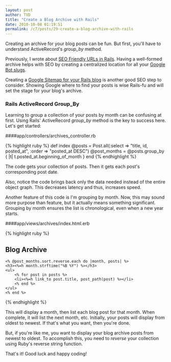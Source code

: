 ```yaml
---
layout: post
author: TVD
title: "Create a Blog Archive with Rails"
date: 2010-10-08 01:19:51
permalink: /c7/posts/29-create-a-blog-archive-with-rails
---
```


Creating an archive for your blog posts can be fun. But first, you'll have to understand ActiveRecord's *group_by* method. 

Previously, I wrote about [SEO Friendly URLs in Rails][1]. Having a well-formed archive helps with SEO by creating a centralized location for all your [Google Bot slugs][2].

Creating a [Google Sitemap for your Rails blog][3] is another good SEO step to consider. Showing Google where to find your posts is wise Rails-fu and will set the stage for your blog's archive.

### Rails ActiveRecord Group_By

Learning to group a collection of your posts by month can be confusing at first. Using Rails' ActiveRecord *group_by* method is the key to success here. Let's get started:

####app/controllers/archives_controller.rb

{% highlight ruby %}
def index
    @posts = Post.all(:select => "title, id, posted_at", :order => "posted_at DESC")
    @post_months = @posts.group_by { |t| t.posted_at.beginning_of_month }
end
{% endhighlight %}

The code gets your collection of posts. Then it gets each post's corresponding post date. 

Also, notice the code brings back only the data needed instead of the entire object graph. This decreases latency and thus, increases speed.

Another feature of this code is I'm grouping by month. Now, this may sound more purpose than feature, but it actually means something significant. Grouping by month ensures the list is chronological, even when a new year starts.

####app/views/archives/index.html.erb

{% highlight ruby %}
<div class="archives">
	<h2>Blog Archive</h2>
	
	<% @post_months.sort.reverse.each do |month, posts| %>
	<h3><%=h month.strftime("%B %Y") %></h3>
	<ul>
		<% for post in posts %>
		<li><%=h link_to post.title, post_path(post) %></li>
		<% end %>
	</ul>
	<% end %>
</div>
{% endhighlight %}

This will display a month, then list each blog post for that month. When complete, it will list the next month, etc. Initially, your posts will display from oldest to newest. If that's what you want, then you're done. 

But, if you're like me, you want to display your blog archive posts from newest to oldest. To accomplish this, you need to *reverse* your collection using Ruby's reverse string function.

That's it! Good luck and happy coding!


  [1]: https://techoctave.com/c7/posts/26-seo-friendly-urls-in-rails
  [2]: https://techoctave.com/archives
  [3]: https://techoctave.com/c7/posts/10-scream-seo-karma-with-a-google-sitemap-for-your-rails-blog



